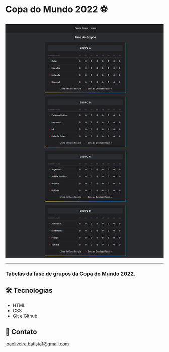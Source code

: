 # Copa do Mundo 2022 ⚽

![preview](./.github/preview.png)

---

### Tabelas da fase de grupos da Copa do Mundo 2022.

## 🛠️ Tecnologias
- HTML
- CSS
- Git e Github

## 💙 Contato
joaoliveira.batista1@gmail.com